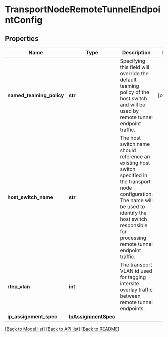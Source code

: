 # TransportNodeRemoteTunnelEndpointConfig

## Properties
Name | Type | Description | Notes
------------ | ------------- | ------------- | -------------
**named_teaming_policy** | **str** | Specifying this field will override the default teaming policy of the host switch and will be used by remote tunnel endpoint traffic. | [optional] 
**host_switch_name** | **str** | The host switch name should reference an existing host switch specified in the transport node configuration. The name will be used to identify the host switch responsible for processing remote tunnel endpoint traffic. | 
**rtep_vlan** | **int** | The transport VLAN id used for tagging intersite overlay traffic between remote tunnel endpoints. | 
**ip_assignment_spec** | [**IpAssignmentSpec**](IpAssignmentSpec.md) |  | 

[[Back to Model list]](../README.md#documentation-for-models) [[Back to API list]](../README.md#documentation-for-api-endpoints) [[Back to README]](../README.md)

